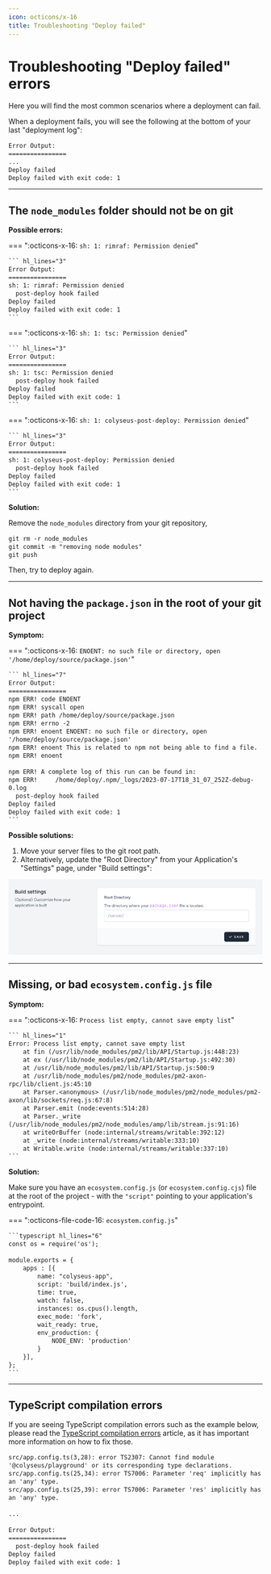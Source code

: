 ```yaml
---
icon: octicons/x-16
title: Troubleshooting "Deploy failed"
---
```


# Troubleshooting "Deploy failed" errors

Here you will find the most common scenarios where a deployment can fail.

When a deployment fails, you will see the following at the bottom of your last
"deployment log":

``` hl_lines="5"
Error Output:
================
...
Deploy failed
Deploy failed with exit code: 1
```

---

## The `node_modules` folder should not be on git

**Possible errors:**

=== ":octicons-x-16: `sh: 1: rimraf: Permission denied`"

    ``` hl_lines="3"
    Error Output:
    ================
    sh: 1: rimraf: Permission denied
      post-deploy hook failed
    Deploy failed
    Deploy failed with exit code: 1
    ```

=== ":octicons-x-16: `sh: 1: tsc: Permission denied`"

    ``` hl_lines="3"
    Error Output:
    ================
    sh: 1: tsc: Permission denied
      post-deploy hook failed
    Deploy failed
    Deploy failed with exit code: 1
    ```

=== ":octicons-x-16: `sh: 1: colyseus-post-deploy: Permission denied`"

    ``` hl_lines="3"
    Error Output:
    ================
    sh: 1: colyseus-post-deploy: Permission denied
      post-deploy hook failed
    Deploy failed
    Deploy failed with exit code: 1
    ```

**Solution:**

Remove the `node_modules` directory from your git repository,

```
git rm -r node_modules
git commit -m "removing node modules"
git push
```

Then, try to deploy again.

---

## Not having the `package.json` in the root of your git project

**Symptom:**

=== ":octicons-x-16: `ENOENT: no such file or directory, open '/home/deploy/source/package.json'`"

    ``` hl_lines="7"
    Error Output:
    ================
    npm ERR! code ENOENT
    npm ERR! syscall open
    npm ERR! path /home/deploy/source/package.json
    npm ERR! errno -2
    npm ERR! enoent ENOENT: no such file or directory, open '/home/deploy/source/package.json'
    npm ERR! enoent This is related to npm not being able to find a file.
    npm ERR! enoent

    npm ERR! A complete log of this run can be found in:
    npm ERR!     /home/deploy/.npm/_logs/2023-07-17T18_31_07_252Z-debug-0.log
      post-deploy hook failed
    Deploy failed
    Deploy failed with exit code: 1
    ```

**Possible solutions:**

1. Move your server files to the git root path.
2. Alternatively, update the "Root Directory" from your Application's "Settings" page, under "Build settings":

![](images/troubleshoot-build-settings.png)

---

## Missing, or bad `ecosystem.config.js` file

**Symptom:**

=== ":octicons-x-16: `Process list empty, cannot save empty list`"

    ``` hl_lines="1"
    Error: Process list empty, cannot save empty list
        at fin (/usr/lib/node_modules/pm2/lib/API/Startup.js:448:23)
        at ex (/usr/lib/node_modules/pm2/lib/API/Startup.js:492:30)
        at /usr/lib/node_modules/pm2/lib/API/Startup.js:500:9
        at /usr/lib/node_modules/pm2/node_modules/pm2-axon-rpc/lib/client.js:45:10
        at Parser.<anonymous> (/usr/lib/node_modules/pm2/node_modules/pm2-axon/lib/sockets/req.js:67:8)
        at Parser.emit (node:events:514:28)
        at Parser._write (/usr/lib/node_modules/pm2/node_modules/amp/lib/stream.js:91:16)
        at writeOrBuffer (node:internal/streams/writable:392:12)
        at _write (node:internal/streams/writable:333:10)
        at Writable.write (node:internal/streams/writable:337:10)
    ```

**Solution:**

Make sure you have an `ecosystem.config.js` (or `ecosystem.config.cjs`) file at the root of the project - with the `"script"` pointing to your application's entrypoint.


=== ":octicons-file-code-16: `ecosystem.config.js`"

    ```typescript hl_lines="6"
    const os = require('os');

    module.exports = {
        apps : [{
            name: "colyseus-app",
            script: 'build/index.js',
            time: true,
            watch: false,
            instances: os.cpus().length,
            exec_mode: 'fork',
            wait_ready: true,
            env_production: {
                NODE_ENV: 'production'
            }
        }],
    };
    ```

---

## TypeScript compilation errors

If you are seeing TypeScript compilation errors such as the example below, please read the
[TypeScript compilation errors](/cloud/typescript-compilation-errors) article, as it
has important more information on how to fix those.

``` hl_lines="1 2 3"
src/app.config.ts(3,28): error TS2307: Cannot find module '@colyseus/playground' or its corresponding type declarations.
src/app.config.ts(25,34): error TS7006: Parameter 'req' implicitly has an 'any' type.
src/app.config.ts(25,39): error TS7006: Parameter 'res' implicitly has an 'any' type.

...

Error Output:
================
  post-deploy hook failed
Deploy failed
Deploy failed with exit code: 1
```
